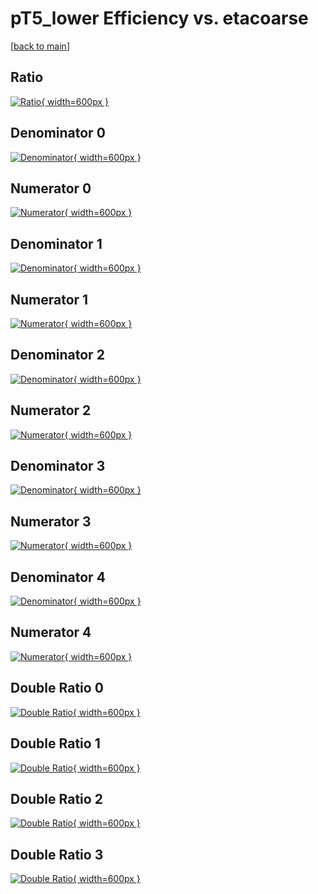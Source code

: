 # pT5_lower Efficiency vs. etacoarse

[[back to main](./)]



## Ratio

[![Ratio](../mtv/var/pT5_lower_loweta_0_-1_eff_etacoarse.png){ width=600px }](../mtv/var/pT5_lower_loweta_0_-1_eff_etacoarse.pdf)

## Denominator 0

[![Denominator](../mtv/den/pT5_lower_loweta_0_-1_eff_etacoarse_den0.png){ width=600px }](../mtv/den/pT5_lower_loweta_0_-1_eff_etacoarse_den0.pdf)

## Numerator 0

[![Numerator](../mtv/num/pT5_lower_loweta_0_-1_eff_etacoarse_num0.png){ width=600px }](../mtv/num/pT5_lower_loweta_0_-1_eff_etacoarse_num0.pdf)

## Denominator 1

[![Denominator](../mtv/den/pT5_lower_loweta_0_-1_eff_etacoarse_den1.png){ width=600px }](../mtv/den/pT5_lower_loweta_0_-1_eff_etacoarse_den1.pdf)

## Numerator 1

[![Numerator](../mtv/num/pT5_lower_loweta_0_-1_eff_etacoarse_num1.png){ width=600px }](../mtv/num/pT5_lower_loweta_0_-1_eff_etacoarse_num1.pdf)

## Denominator 2

[![Denominator](../mtv/den/pT5_lower_loweta_0_-1_eff_etacoarse_den2.png){ width=600px }](../mtv/den/pT5_lower_loweta_0_-1_eff_etacoarse_den2.pdf)

## Numerator 2

[![Numerator](../mtv/num/pT5_lower_loweta_0_-1_eff_etacoarse_num2.png){ width=600px }](../mtv/num/pT5_lower_loweta_0_-1_eff_etacoarse_num2.pdf)

## Denominator 3

[![Denominator](../mtv/den/pT5_lower_loweta_0_-1_eff_etacoarse_den3.png){ width=600px }](../mtv/den/pT5_lower_loweta_0_-1_eff_etacoarse_den3.pdf)

## Numerator 3

[![Numerator](../mtv/num/pT5_lower_loweta_0_-1_eff_etacoarse_num3.png){ width=600px }](../mtv/num/pT5_lower_loweta_0_-1_eff_etacoarse_num3.pdf)

## Denominator 4

[![Denominator](../mtv/den/pT5_lower_loweta_0_-1_eff_etacoarse_den4.png){ width=600px }](../mtv/den/pT5_lower_loweta_0_-1_eff_etacoarse_den4.pdf)

## Numerator 4

[![Numerator](../mtv/num/pT5_lower_loweta_0_-1_eff_etacoarse_num4.png){ width=600px }](../mtv/num/pT5_lower_loweta_0_-1_eff_etacoarse_num4.pdf)

## Double Ratio 0

[![Double Ratio](../mtv/ratio/pT5_lower_loweta_0_-1_eff_etacoarse_ratio0.png){ width=600px }](../mtv/ratio/pT5_lower_loweta_0_-1_eff_etacoarse_ratio0.pdf)

## Double Ratio 1

[![Double Ratio](../mtv/ratio/pT5_lower_loweta_0_-1_eff_etacoarse_ratio1.png){ width=600px }](../mtv/ratio/pT5_lower_loweta_0_-1_eff_etacoarse_ratio1.pdf)

## Double Ratio 2

[![Double Ratio](../mtv/ratio/pT5_lower_loweta_0_-1_eff_etacoarse_ratio2.png){ width=600px }](../mtv/ratio/pT5_lower_loweta_0_-1_eff_etacoarse_ratio2.pdf)

## Double Ratio 3

[![Double Ratio](../mtv/ratio/pT5_lower_loweta_0_-1_eff_etacoarse_ratio3.png){ width=600px }](../mtv/ratio/pT5_lower_loweta_0_-1_eff_etacoarse_ratio3.pdf)

